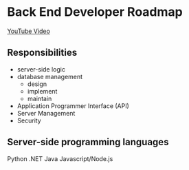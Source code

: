 # Back End Developer Roadmap
[YouTube Video](https://youtu.be/tN6oJu2DqCM?si=rGSJiwshpgU2Wgdz)


## Responsibilities
- server-side logic
- database management
    - design
    - implement
    - maintain
- Application Programmer Interface (API)
- Server Management
- Security


## Server-side programming languages
Python
.NET
Java
Javascript/Node.js


